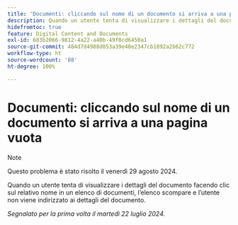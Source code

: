 ```yaml
---
title: 'Documenti: cliccando sul nome di un documento si arriva a una pagina vuota'
description: Quando un utente tenta di visualizzare i dettagli del documento facendo clic sul relativo nome in un elenco di documenti, l’elenco scompare e l’utente non viene indirizzato ai dettagli del documento.
hidefromtoc: true
feature: Digital Content and Documents
exl-id: 683b2066-9812-4a22-a40b-49f0cd6450a1
source-git-commit: 484d7d4988d053a39e48e2347cb1892a2b62c772
workflow-type: ht
source-wordcount: '88'
ht-degree: 100%

---
```


# Documenti: cliccando sul nome di un documento si arriva a una pagina vuota

>[!NOTE]
>
>Questo problema è stato risolto il venerdì 29 agosto 2024.

Quando un utente tenta di visualizzare i dettagli del documento facendo clic sul relativo nome in un elenco di documenti, l’elenco scompare e l’utente non viene indirizzato ai dettagli del documento.

_Segnalato per la prima volta il martedì 22 luglio 2024._
